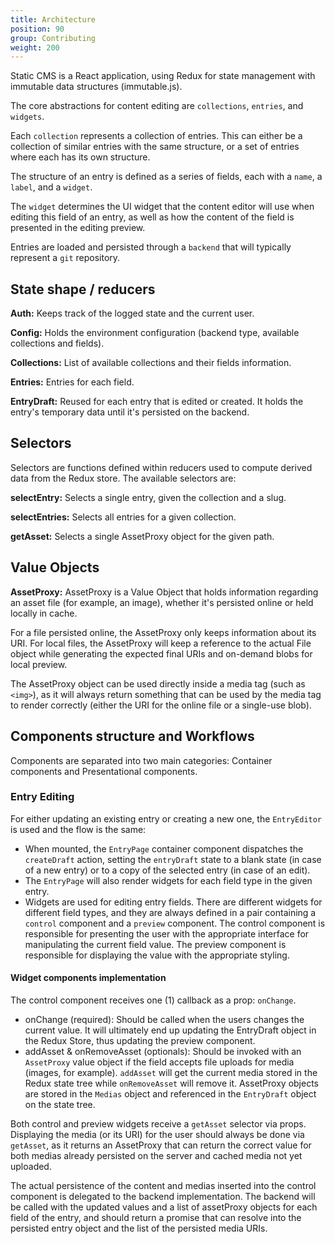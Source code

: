 ```yaml
---
title: Architecture
position: 90
group: Contributing
weight: 200
---
```


Static CMS is a React application, using Redux for state management with immutable data structures (immutable.js).

The core abstractions for content editing are `collections`, `entries`, and `widgets`.

Each `collection` represents a collection of entries. This can either be a collection of similar entries with the same structure, or a set of entries where each has its own structure.

The structure of an entry is defined as a series of fields, each with a `name`, a `label`, and a `widget`.

The `widget` determines the UI widget that the content editor will use when editing this field of an entry, as well as how the content of the field is presented in the editing preview.

Entries are loaded and persisted through a `backend` that will typically represent a `git` repository. 

## State shape / reducers
**Auth:** Keeps track of the logged state and the current user.

**Config:** Holds the environment configuration (backend type, available collections and fields).

**Collections:** List of available collections and their fields information.

**Entries:** Entries for each field.

**EntryDraft:** Reused for each entry that is edited or created. It holds the entry's temporary data until it's persisted on the backend.

## Selectors
Selectors are functions defined within reducers used to compute derived data from the Redux store. The available selectors are:

**selectEntry:** Selects a single entry, given the collection and a slug.

**selectEntries:** Selects all entries for a given collection.

**getAsset:** Selects a single AssetProxy object for the given path.

## Value Objects
**AssetProxy:** AssetProxy is a Value Object that holds information regarding an asset file (for example, an image), whether it's persisted online or held locally in cache.

For a file persisted online, the AssetProxy only keeps information about its URI. For local files, the AssetProxy will keep a reference to the actual File object while generating the expected final URIs and on-demand blobs for local preview.

The AssetProxy object can be used directly inside a media tag (such as `<img>`), as it will always return something that can be used by the media tag to render correctly (either the URI for the online file or a single-use blob).

## Components structure and Workflows
Components are separated into two main categories: Container components and Presentational components.

### Entry Editing
For either updating an existing entry or creating a new one, the `EntryEditor` is used and the flow is the same:

* When mounted, the `EntryPage` container component dispatches the `createDraft` action, setting the `entryDraft` state to a blank state (in case of a new entry) or to a copy of the selected entry (in case of an edit).
* The `EntryPage` will also render widgets for each field type in the given entry.
* Widgets are used for editing entry fields. There are different widgets for different field types, and they are always defined in a pair containing a `control` component and a `preview` component. The control component is responsible for presenting the user with the appropriate interface for manipulating the current field value. The preview component is responsible for displaying the value with the appropriate styling.

#### Widget components implementation
The control component receives one (1) callback as a prop: `onChange`.

* onChange (required): Should be called when the users changes the current value. It will ultimately end up updating the EntryDraft object in the Redux Store, thus updating the preview component.
* addAsset & onRemoveAsset (optionals): Should be invoked with an `AssetProxy` value object if the field accepts file uploads for media (images, for example). `addAsset` will get the current media stored in the Redux state tree while `onRemoveAsset` will remove it. AssetProxy objects are stored in the `Medias` object and referenced in the `EntryDraft` object on the state tree.

Both control and preview widgets receive a `getAsset` selector via props. Displaying the media (or its URI) for the user should always be done via `getAsset`, as it returns an AssetProxy that can return the correct value for both medias already persisted on the server and cached media not yet uploaded.

The actual persistence of the content and medias inserted into the control component is delegated to the backend implementation. The backend will be called with the updated values and a list of assetProxy objects for each field of the entry, and should return a promise that can resolve into the persisted entry object and the list of the persisted media URIs.

